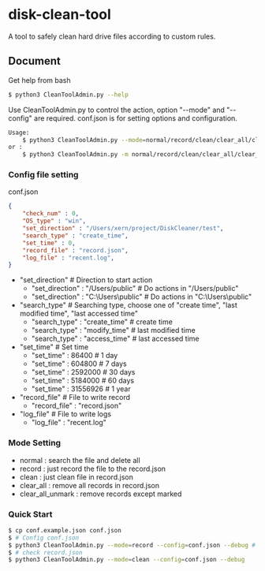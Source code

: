 disk-clean-tool
=======

A tool to safely clean hard drive files according to custom rules.

## Document

Get help from bash
```bash
$ python3 CleanToolAdmin.py --help
```

Use CleanToolAdmin.py to control the action, option "--mode" and "--config" are required.
conf.json is for setting options and configuration.

```bash
Usage: 
    $ python3 CleanToolAdmin.py --mode=normal/record/clean/clear_all/clear_all_unmark --config=conf.json --debug --help
or :
    $ python3 CleanToolAdmin.py -m normal/record/clean/clear_all/clear_all_unmark -c conf.json -d -h
```
### Config file setting
conf.json
```json
{
    "check_num" : 0,
    "OS_type" : "win",
    "set_direction" : "/Users/xern/project/DiskCleaner/test",
    "search_type" : "create_time",
    "set_time" : 0,
    "record_file" : "record.json",
    "log_file" : "recent.log",
}
```
+ "set_direction"   # Direction to start action
    + "set_direction" : "/Users/public" # Do actions in "/Users/public"
    + "set_direction" : "C:\\Users\\public" # Do actions in "C:\Users\public"
+ "search_type" # Searching type, choose one of "create time", "last modified time", "last accessed time"
    + "search_type" : "create_time" # create time
    + "search_type" : "modify_time" # last modified time
    + "search_type" : "access_time" # last accessed time
+ "set_time"    #  Set time
    + "set_time" : 86400 # 1 day
    + "set_time" : 604800 # 7 days
    + "set_time" : 2592000 # 30 days
    + "set_time" : 5184000 # 60 days
    + "set_time" : 31556926 # 1 year
+ "record_file" # File to write record
    + "record_file" : "record.json"
+  "log_file" # File to write logs
    + "log_file" : "recent.log"
    
### Mode Setting

+ normal : search the file and delete all
+ record : just record the file to the record.json
+ clean : just clean file in record.json
+ clear_all : remove all records in record.json
+ clear_all_unmark : remove records except marked

### Quick Start
```bash
$ cp conf.example.json conf.json
$ # Config conf.json
$ python3 CleanToolAdmin.py --mode=record --config=conf.json --debug # record
$ # check record.json
$ python3 CleanToolAdmin.py --mode=clean --config=conf.json --debug
```

